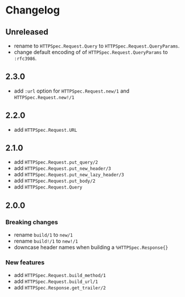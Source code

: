 # Changelog

## Unreleased

- rename to `HTTPSpec.Request.Query` to `HTTPSpec.Request.QueryParams`.
- change default encoding of of `HTTPSpec.Request.QueryParams` to `:rfc3986`.

## 2.3.0

- add `:url` option for `HTTPSpec.Request.new/1` and `HTTPSpec.Request.new!/1`

## 2.2.0

- add `HTTPSpec.Request.URL`

## 2.1.0

- add `HTTPSpec.Request.put_query/2`
- add `HTTPSpec.Request.put_new_header/3`
- add `HTTPSpec.Request.put_new_lazy_header/3`
- add `HTTPSpec.Request.put_body/2`
- add `HTTPSpec.Request.Query`

## 2.0.0

### Breaking changes

- rename `build/1` to `new/1`
- rename `build!/1` to `new!/1`
- downcase header names when building a `%HTTPSpec.Response{}`

### New features

- add `HTTPSpec.Request.build_method/1`
- add `HTTPSpec.Request.build_url/1`
- add `HTTPSpec.Response.get_trailer/2`
